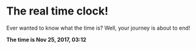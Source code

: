 # The real time clock!

Ever wanted to know what the time is? Well, your journey is about to end!

**The time is Nov 25, 2017, 03:12**